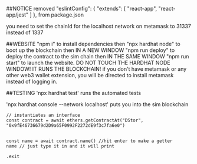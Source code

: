 ##NOTICE
removed "eslintConfig": { "extends": [ "react-app", "react-app/jest" ] }, from package.json


you need to set the chainId for the localhost network on metamask to 31337 instead of 1337

##WEBSITE
"npm i" to install dependencies then 
"npx hardhat node" to boot up the blockchain then IN A NEW WINDOW
"npm run deploy" to deploy the contract to the sim chain then IN THE SAME WINDOW 
"npm run start" to launch the website. 
DO NOT TOUCH THE HARDHAT NODE WINDOW! IT RUNS THE BLOCKCHAIN!
if you don't have metamask or any other web3 wallet extension, you will be directed
to install metamask instead of logging in.

##TESTING
'npx hardhat test' runs the automated tests

'npx hardhat console --network localhost' puts you into the sim blockchain
```
// instantiates an interface
const contract = await ethers.getContractAt("DStor", "0x9fE46736679d2D9a65F0992F2272dE9f3c7fa6e0")
  

const name = await contract.name() //hit enter to make a getter
name // just type it in and it will print

.exit
```

